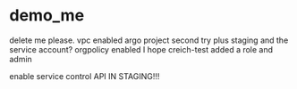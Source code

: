 # demo_me
delete me please. vpc enabled argo project second try plus staging and the service account? orgpolicy enabled I hope creich-test added a role and admin

enable service control API IN STAGING!!!
